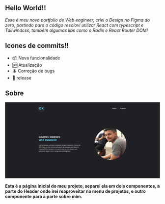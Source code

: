 ## Hello World!!

<p>
    <em>
        Esse é meu novo portfolio de Web engineer,
        criei o Design no Figma do zero, 
        partindo para o código resolovi utilizar React com typescript e Tailwindcss, também algumas libs como o Radix e React Router DOM!
    </em>
<p>

## Icones de commits!!

 - :package: Nova funcionalidade
 - :up: Atualização
 - :beetle: Correção de bugs
 - :checkered_flag: release


## Sobre

![Pagina principal onde mostra um pouco sobre mim!](/public/print_ximeen_portfolio.png)

<p>
    <b>
        Esta é a página inicial do meu projeto, separei ela em dois componentes, a parte do Header onde irei reaproveitar no menu de projetos, e outro componente para a parte sobre mim.
    </b>
<p>